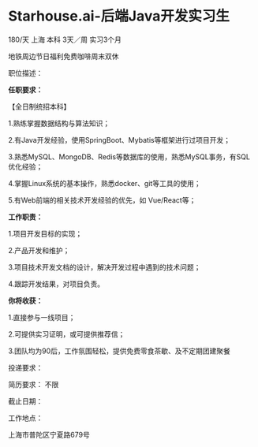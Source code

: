 # Starhouse.ai-后端Java开发实习生

180/天 上海 本科 3天／周 实习3个月

地铁周边节日福利免费咖啡周末双休

职位描述：

**任职要求：**

【全日制统招本科】

1.熟练掌握数据结构与算法知识；

2.有Java开发经验，使用SpringBoot、Mybatis等框架进行过项目开发；

3.熟悉MySQL、MongoDB、Redis等数据库的使用，熟悉MySQL事务，有SQL优化经验；

4.掌握Linux系统的基本操作，熟悉docker、git等工具的使用；

5.有Web前端的相关技术开发经验的优先，如 Vue/React等；

**工作职责：**

1.项目开发目标的实现；

2.产品开发和维护；

3.项目技术开发文档的设计，解决开发过程中遇到的技术问题；

4.跟踪开发结果，对项目负责。

**你将收获：**

1.直接参与一线项目；

2.可提供实习证明，或可提供推荐信；

3.团队均为90后，工作氛围轻松，提供免费零食茶歇、及不定期团建聚餐

投递要求：

简历要求： 不限

截止日期：

工作地点：

上海市普陀区宁夏路679号